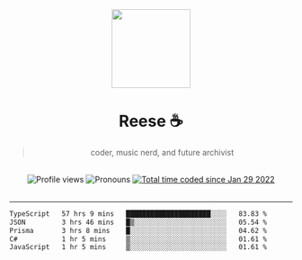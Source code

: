 <div align='center'>
  <img src='https://avatars.githubusercontent.com/u/73779441?v=4' width='140' height='140' />
  <h1>Reese ☕️</h1>
  <blockquote>coder, music nerd, and future archivist</blockquote>
  
  <br />
  
  <img alt="Profile views" src="https://komarev.com/ghpvc/?username=ruffpuff1" />
  <img alt='Pronouns' src='https://img.shields.io/endpoint?url=https://pronoundb.org/shields/61181f81be124c42b207bffd' />
  <a href="https://wakatime.com/@72bf611d-9557-4a85-aa1d-46f6a3346744"><img src="https://wakatime.com/badge/user/72bf611d-9557-4a85-aa1d-46f6a3346744.svg" alt="Total time coded since Jan 29 2022" /></a>
</div><br />

<hr />

<!--START_SECTION:waka-->

```txt
TypeScript   57 hrs 9 mins   █████████████████████░░░░   83.83 %
JSON         3 hrs 46 mins   █▒░░░░░░░░░░░░░░░░░░░░░░░   05.54 %
Prisma       3 hrs 8 mins    █░░░░░░░░░░░░░░░░░░░░░░░░   04.62 %
C#           1 hr 5 mins     ▒░░░░░░░░░░░░░░░░░░░░░░░░   01.61 %
JavaScript   1 hr 5 mins     ▒░░░░░░░░░░░░░░░░░░░░░░░░   01.61 %
```

<!--END_SECTION:waka-->
